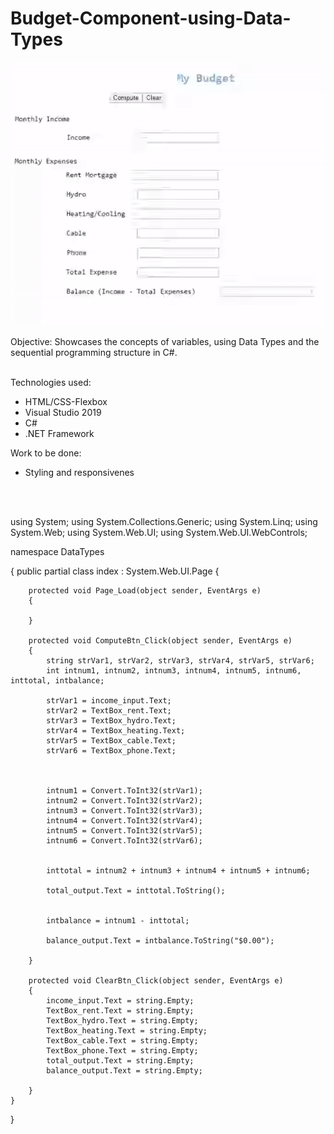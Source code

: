 # Budget-Component-using-Data-Types

![](budgetgif.gif)

Objective: Showcases the concepts of variables, using Data Types and the sequential programming structure in C#. <br/><br/>

Technologies used: <br/>

* HTML/CSS-Flexbox <br/>
* Visual Studio 2019 <br/>
* C# <br/>
* .NET Framework <br/>

Work to be done: <br/>
* Styling and responsivenes

<br/><br/>

using System;
using System.Collections.Generic;
using System.Linq;
using System.Web;
using System.Web.UI;
using System.Web.UI.WebControls;


namespace DataTypes
    
{
    public partial class index : System.Web.UI.Page
    {    

        protected void Page_Load(object sender, EventArgs e)
        {
            
        }

        protected void ComputeBtn_Click(object sender, EventArgs e)
        {
            string strVar1, strVar2, strVar3, strVar4, strVar5, strVar6;
            int intnum1, intnum2, intnum3, intnum4, intnum5, intnum6, inttotal, intbalance;

            strVar1 = income_input.Text;
            strVar2 = TextBox_rent.Text;
            strVar3 = TextBox_hydro.Text;
            strVar4 = TextBox_heating.Text;
            strVar5 = TextBox_cable.Text;
            strVar6 = TextBox_phone.Text;



            intnum1 = Convert.ToInt32(strVar1);
            intnum2 = Convert.ToInt32(strVar2);
            intnum3 = Convert.ToInt32(strVar3);
            intnum4 = Convert.ToInt32(strVar4);
            intnum5 = Convert.ToInt32(strVar5);
            intnum6 = Convert.ToInt32(strVar6);


            inttotal = intnum2 + intnum3 + intnum4 + intnum5 + intnum6;

            total_output.Text = inttotal.ToString();


            intbalance = intnum1 - inttotal;

            balance_output.Text = intbalance.ToString("$0.00");

        }

        protected void ClearBtn_Click(object sender, EventArgs e)
        {
            income_input.Text = string.Empty;
            TextBox_rent.Text = string.Empty;
            TextBox_hydro.Text = string.Empty;
            TextBox_heating.Text = string.Empty;
            TextBox_cable.Text = string.Empty;
            TextBox_phone.Text = string.Empty;
            total_output.Text = string.Empty;
            balance_output.Text = string.Empty;

        }
    }
}

